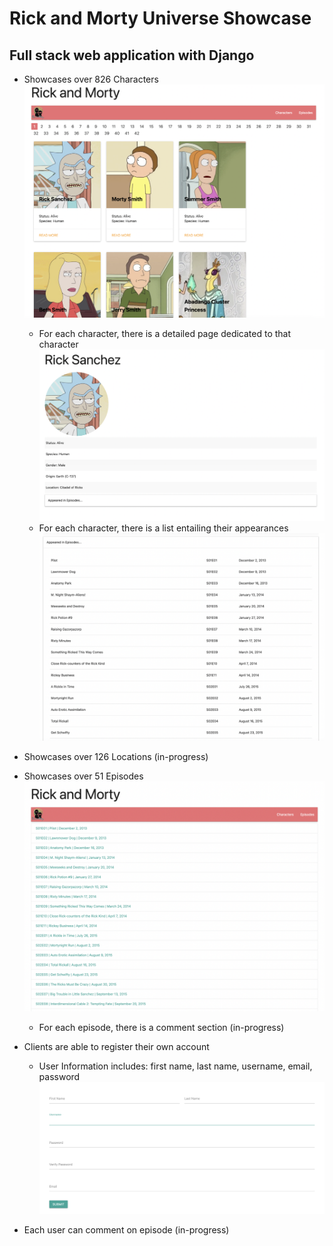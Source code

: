 # Rick and Morty Universe Showcase

## Full stack web application with Django

- Showcases over 826 Characters
    ![alt text](https://github.com/jc80800/rick_morty_django/blob/master/readmeimg/main_page.png)
    - For each character, there is a detailed page dedicated to that character
    ![alt text](https://github.com/jc80800/rick_morty_django/blob/master/readmeimg/character_detail.png)
    - For each character, there is a list entailing their appearances 
    ![alt text](https://github.com/jc80800/rick_morty_django/blob/master/readmeimg/character_appearance.png)
- Showcases over 126 Locations (in-progress)
- Showcases over 51 Episodes 
    ![alt text](https://github.com/jc80800/rick_morty_django/blob/master/readmeimg/episode_list.png)
    - For each episode, there is a comment section (in-progress)

- Clients are able to register their own account
    - User Information includes: first name, last name, username, email, password
    ![alt text](https://github.com/jc80800/rick_morty_django/blob/master/readmeimg/registration.png)
- Each user can comment on episode (in-progress)

